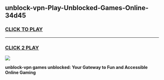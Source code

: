 
## unblock-vpn-Play-Unblocked-Games-Online-34d45
<h3>
<a href="https://premium76.site?title=unblock-vpn&ref=25A">CLICK TO PLAY</a></h3>
<hr>

<h3>
<a href="https://premium76.site?title=unblock-vpn&ref=25A">CLICK 2 PLAY</a>
  
</h3>

<a href="https://premium76.site?title=unblock-vpn&ref=25A"><img src="https://clearcache.store/games.png"></a>


**unblock-vpn games unblocked: Your Gateway to Fun and Accessible Online Gaming**
